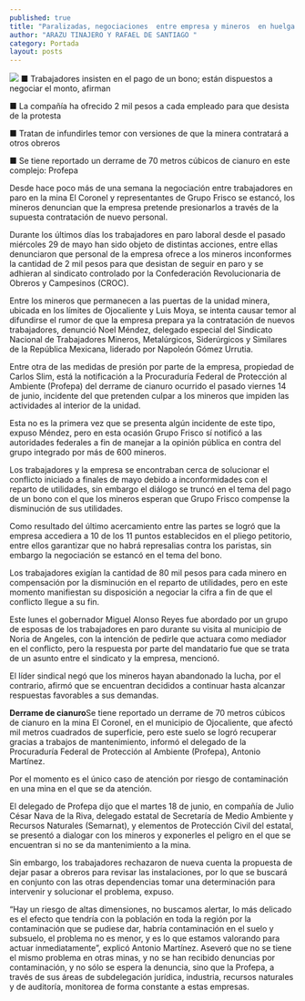 ```yaml
---
published: true
title: "Paralizadas, negociaciones  entre empresa y mineros  en huelga de El Coronel"
author: "ARAZU TINAJERO Y RAFAEL DE SANTIAGO "
category: Portada
layout: posts
---
```


![](http://i.imgur.com/fVwPUnRm.jpg)
■ Trabajadores insisten en el pago de un bono; están dispuestos a negociar el monto, afirman  

■ La compañía ha ofrecido 2 mil pesos a cada empleado para que desista de la protesta

■ Tratan de infundirles temor con versiones de que la minera contratará a otros obreros

■ Se tiene reportado un derrame de 70 metros cúbicos de cianuro en este complejo: Profepa

Desde hace poco más de una semana la negociación entre trabajadores en paro en la mina El Coronel y representantes de Grupo Frisco se estancó, los mineros denuncian que la empresa pretende presionarlos a través de la supuesta contratación de nuevo personal.

Durante los últimos días los trabajadores en paro laboral desde el pasado miércoles 29 de mayo han sido objeto de distintas acciones, entre ellas denunciaron que personal de la empresa ofrece a los mineros inconformes la cantidad de 2 mil pesos para que desistan de seguir en paro y se adhieran al sindicato controlado por la Confederación Revolucionaria de Obreros y Campesinos (CROC).

Entre los mineros que permanecen a las puertas de la unidad minera, ubicada en los límites de Ojocaliente y Luis Moya, se intenta causar temor al difundirse el rumor de que la empresa prepara ya la contratación de nuevos trabajadores, denunció Noel Méndez, delegado especial del Sindicato Nacional de Trabajadores Mineros, Metalúrgicos, Siderúrgicos y Similares de la República Mexicana, liderado por Napoleón Gómez Urrutia.

Entre otra de las medidas de presión por parte de la empresa, propiedad de Carlos Slim, está la notificación a la Procuraduría Federal de Protección al Ambiente (Profepa) del derrame de cianuro ocurrido el pasado viernes 14 de junio, incidente del que pretenden culpar a los mineros que impiden las actividades al interior de la unidad.

Esta no es la primera vez que se presenta algún incidente de este tipo, expuso Méndez, pero en esta ocasión Grupo Frisco sí notificó a las autoridades federales a fin de manejar a la opinión pública en contra del grupo integrado por más de 600 mineros.

Los trabajadores y la empresa se encontraban cerca de solucionar el conflicto iniciado a finales de mayo debido a inconformidades con el reparto de utilidades, sin embargo el diálogo se truncó en el tema del pago de un bono con el que los mineros esperan que Grupo Frisco compense la disminución de sus utilidades.

Como resultado del último acercamiento entre las partes se logró que la empresa accediera a 10 de los 11 puntos establecidos en el pliego petitorio, entre ellos garantizar que no habrá represalias contra los paristas, sin embargo la negociación se estancó en el tema del bono.

Los trabajadores exigían la cantidad de 80 mil pesos para cada minero en compensación por la disminución en el reparto de utilidades, pero en este momento manifiestan su disposición a negociar la cifra a fin de que el conflicto llegue a su fin.

Este lunes el gobernador Miguel Alonso Reyes fue abordado por un grupo de esposas de los trabajadores en paro durante su visita al municipio de Noria de Angeles, con la intención de pedirle que actuara como mediador en el conflicto, pero la respuesta por parte del mandatario fue que se trata de un asunto entre el sindicato y la empresa, mencionó.

El líder sindical negó que los mineros hayan abandonado la lucha, por el contrario, afirmó que se encuentran decididos a continuar hasta alcanzar respuestas favorables a sus demandas.

**Derrame de cianuro**Se tiene reportado un derrame de 70 metros cúbicos de cianuro en la mina El Coronel, en el municipio de Ojocaliente, que afectó mil metros cuadrados de superficie, pero este suelo se logró recuperar gracias a trabajos de mantenimiento, informó el delegado de la Procuraduría Federal de Protección al Ambiente (Profepa), Antonio Martínez.

Por el momento es el único caso de atención por riesgo de contaminación en una mina en el que se da atención.

El delegado de Profepa dijo que el martes 18 de junio, en compañía de Julio César Nava de la Riva, delegado estatal de Secretaría de Medio Ambiente y Recursos Naturales (Semarnat), y elementos de Protección Civil del estatal, se presentó a dialogar con los mineros y exponerles el peligro en el que se encuentran si no se da mantenimiento a la mina.

Sin embargo, los trabajadores rechazaron de nueva cuenta la propuesta de dejar pasar a obreros para revisar las instalaciones, por lo que se buscará en conjunto con las otras dependencias tomar una determinación para intervenir y solucionar el problema, expuso.

“Hay un riesgo de altas dimensiones, no buscamos alertar, lo más delicado es el efecto que tendría con la población en toda la región por la contaminación que se pudiese dar, habría contaminación en el suelo y subsuelo, el problema no es menor, y es lo que estamos valorando para actuar inmediatamente”, explicó Antonio Martínez.
Aseveró que no se tiene el mismo problema en otras minas, y no se han recibido denuncias por contaminación, y no sólo se espera la denuncia, sino que la Profepa, a través de sus áreas de subdelegación jurídica, industria, recursos naturales y de auditoría, monitorea de forma constante a estas empresas.

